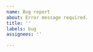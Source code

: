 ```yaml
---
name: Bug report
about: Error message required.
title: ''
labels: bug
assignees: ''

---
```


<!--
!!! MUST READ: Bug reports without an error message will be ignored !!!

Find a non-backoff error message from your ~/.wakatime/wakatime.log file or vscode dev console window. If there is none, enable debug mode and reproduce the bug to trigger an error message. Make sure it's not a backoff message.

If your error message contains "won't send heartbeat due to backoff" then delete your `~/.wakatime/wakatime-internal.cfg` file to trigger an API connection so we can see the real error message.

More info: https://github.com/wakatime/vscode-wakatime#troubleshooting
-->
